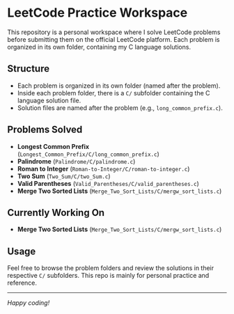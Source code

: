 # LeetCode Practice Workspace

This repository is a personal workspace where I solve LeetCode problems before submitting them on the official LeetCode platform. Each problem is organized in its own folder, containing my C language solutions.

## Structure
- Each problem is organized in its own folder (named after the problem).
- Inside each problem folder, there is a `C/` subfolder containing the C language solution file.
- Solution files are named after the problem (e.g., `long_common_prefix.c`).
## Problems Solved
- **Longest Common Prefix** (`Longest_Common_Prefix/C/long_common_prefix.c`)
- **Palindrome** (`Palindrome/C/palindrome.c`)
- **Roman to Integer** (`Roman-to-Integer/C/roman-to-integer.c`)
- **Two Sum** (`Two_Sum/C/two_Sum.c`)
- **Valid Parentheses** (`Valid_Parentheses/C/valid_parentheses.c`)
- **Merge Two Sorted Lists** (`Merge_Two_Sort_Lists/C/mergw_sort_lists.c`)

## Currently Working On
- **Merge Two Sorted Lists** (`Merge_Two_Sort_Lists/C/mergw_sort_lists.c`)

## Usage
Feel free to browse the problem folders and review the solutions in their respective `C/` subfolders. This repo is mainly for personal practice and reference.

---

*Happy coding!*